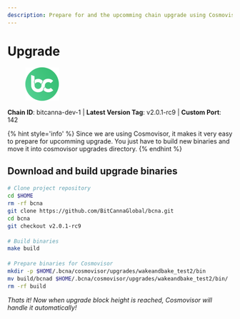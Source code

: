 ```yaml
---
description: Prepare for and the upcomming chain upgrade using Cosmovisor.
---
```


# Upgrade

<figure><img src="https://raw.githubusercontent.com/kj89/cosmos-images/main/logos/bitcanna.png" alt=""><figcaption></figcaption></figure>

**Chain ID**: bitcanna-dev-1 | **Latest Version Tag**: v2.0.1-rc9 | **Custom Port**: 142

{% hint style='info' %}
Since we are using Cosmovisor, it makes it very easy to prepare for upcomming upgrade.
You just have to build new binaries and move it into cosmovisor upgrades directory.
{% endhint %}

## Download and build upgrade binaries

```bash
# Clone project repository
cd $HOME
rm -rf bcna
git clone https://github.com/BitCannaGlobal/bcna.git
cd bcna
git checkout v2.0.1-rc9

# Build binaries
make build

# Prepare binaries for Cosmovisor
mkdir -p $HOME/.bcna/cosmovisor/upgrades/wakeandbake_test2/bin
mv build/bcnad $HOME/.bcna/cosmovisor/upgrades/wakeandbake_test2/bin/
rm -rf build
```

*Thats it! Now when upgrade block height is reached, Cosmovisor will handle it automatically!*
